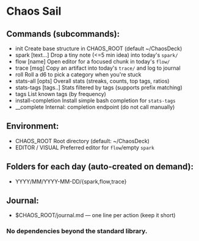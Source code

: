 # Chaos Sail

## Commands (subcommands):
  - init                    Create base structure in CHAOS_ROOT (default ~/ChaosDeck)
  - spark [text...]         Drop a tiny note (<=5 min idea) into today's `spark/`
  - flow  [name]            Open editor for a focused chunk in today's `flow/`
  - trace <file> [msg]      Copy an artifact into today's `trace/` and log to journal
  - roll                    Roll a d6 to pick a category when you're stuck
  - stats-all [opts]        Overall stats (streaks, counts, top tags, ratios)
  - stats-tags [tags..]     Stats filtered by tags (supports prefix matching)
  - tags                    List known tags (by frequency)
  - install-completion      Install simple bash completion for `stats-tags`
  - __complete              Internal: completion endpoint (do not call manually)

## Environment:
  - CHAOS_ROOT              Root directory (default: ~/ChaosDeck)
  - EDITOR / VISUAL         Preferred editor for `flow`/empty `spark`

## Folders for each day (auto-created on demand):
  - YYYY/MM/YYYY-MM-DD/{spark,flow,trace}

## Journal:
  - $CHAOS_ROOT/journal.md — one line per action (keep it short)

### No dependencies beyond the standard library.
